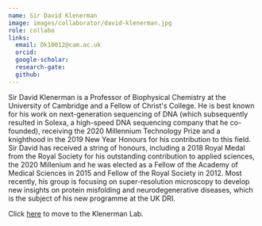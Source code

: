 ```yaml
---
name: Sir David Klenerman
image: images/collaborator/david-klenerman.jpg
role: collabo
links:
  email: Dk10012@cam.ac.uk
  orcid:
  google-scholar:
  research-gate:
  github:
---
```


Sir David Klenerman is a Professor of Biophysical Chemistry at the University of Cambridge and a Fellow of Christ's College. He is best known for his work on next-generation sequencing of DNA (which subsequently resulted in Solexa, a high-speed DNA sequencing company that he co-founded), receiving the 2020 Millennium Technology Prize and a knighthood in the 2019 New Year Honours for his contribution to this field. Sir David has received a string of honours, including a 2018 Royal Medal from the Royal Society for his outstanding contribution to applied sciences, the 2020 Millenium and he was elected as a Fellow of the Academy of Medical Sciences in 2015 and Fellow of the Royal Society in 2012. Most recently, his group is focusing on super-resolution microscopy to develop new insights on protein misfolding and neurodegenerative diseases, which is the subject of his new programme at the UK DRI.

Click <a href="https://www.klenermangroup.co.uk/"> here</a>  to move to the Klenerman Lab.
